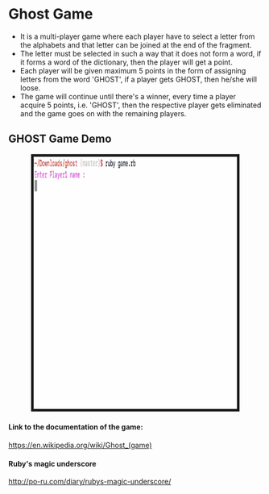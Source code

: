 # Ghost Game
* It is a multi-player game where each player have to select a letter from the alphabets and that letter can be joined at the end of the fragment.
* The letter must be selected in such a way that it does not form a word, if it forms a word of the dictionary, then the player will get a point.
* Each player will be given maximum 5 points in the form of assigning letters from the word 'GHOST', if a player gets GHOST, then he/she will loose.
* The game will continue until there's a winner, every time a player acquire 5 points, i.e. 'GHOST', then the respective player gets eliminated and the game goes on with the remaining players.

## GHOST Game Demo

<p align="center" >
<img width=80% border="5" height = "500" src="https://github.com/Priya67/GhostGame/blob/master/ghost1.gif">
</p>

#### Link to the documentation of the game:
https://en.wikipedia.org/wiki/Ghost_(game)


#### Ruby's magic underscore
http://po-ru.com/diary/rubys-magic-underscore/
